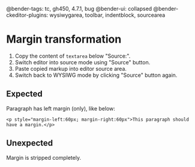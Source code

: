 @bender-tags: tc, gh450, 4.7.1, bug
@bender-ui: collapsed
@bender-ckeditor-plugins: wysiwygarea, toolbar, indentblock, sourcearea

# Margin transformation

1. Copy the content of `textarea` below "Source:".
1. Switch editor into source mode using "Source" button.
1. Paste copied markup into editor source area.
1. Switch back to WYSIWG mode by clicking "Source" button again.

## Expected

Paragraph has left margin (only), like below:

`<p style="margin-left:60px; margin-right:60px">This paragraph should have a margin.</p>`

## Unexpected

Margin is stripped completely.